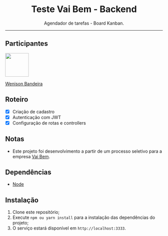 <h1 align="center">
Teste Vai Bem - Backend
</h1>

<p align="center">Agendador de tarefas - Board Kanban.</p>

<hr>

## Participantes


[<img src="https://avatars2.githubusercontent.com/u/44320625?s=460&u=2f8e3f8022f78fc086d838abcacda9f23d6c8c1d&v=4" width="75px;"/>](https://github.com/wenisonbp)

[Wenison Bandeira](https://github.com/wenisonbp)                                                                       

## Roteiro

- [x] Criação de cadastro
- [x] Autenticação com JWT
- [x] Configuração de rotas e controllers

## Notas

- Este projeto foi desenvolvimento a partir de um processo seletivo para a empresa [Vai Bem](https://cartaovaibem.com.br/).


## Dependências

- [Node](https://nodejs.org/en/)

## Instalação

1. Clone este repositório;<br />
2. Execute `npm ou yarn install` para a instalação das dependências do projeto;<br />
3. O serviço estará disponível em `http://localhost:3333`.<br />


